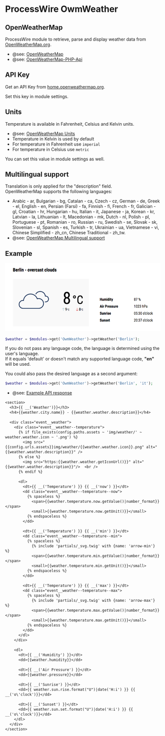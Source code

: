 # ProcessWire OwmWeather

## OpenWeatherMap

ProcessWire module to retrieve, parse and display weather data from [OpenWeatherMap.org](https://openweathermap.org).

- @see: [OpenWeatherMap](https://www.openweathermap.org/)
- @see: [OpenWeatherMap-PHP-Api](https://github.com/cmfcmf/OpenWeatherMap-PHP-Api)

## API Key

Get an API Key from [home.openweathermap.org](https://home.openweathermap.org/).

Set this key in module settings.

## Units

Temperature is available in Fahrenheit, Celsius and Kelvin units.

- @see: [OpenWeatherMap Units](http://openweathermap.org/current#data)
- Temperature in Kelvin is used by default
- For temperature in Fahrenheit use `imperial`
- For temperature in Celsius use `metric`

You can set this value in module settings as well.

## Multilingual support

Translation is only applied for the "description" field.  
OpenWeatherMap supports the following languages:

- Arabic - ar, Bulgarian - bg, Catalan - ca, Czech - cz, German - de, Greek - el, English - en, Persian (Farsi) - fa, Finnish - fi, French - fr, Galician - gl, Croatian - hr, Hungarian - hu, Italian - it, Japanese - ja, Korean - kr, Latvian - la, Lithuanian - lt, Macedonian - mk, Dutch - nl, Polish - pl, Portuguese - pt, Romanian - ro, Russian - ru, Swedish - se, Slovak - sk, Slovenian - sl, Spanish - es, Turkish - tr, Ukrainian - ua, Vietnamese - vi, Chinese Simplified - zh_cn, Chinese Traditional - zh_tw.
- @see: [OpenWeatherMap Multilingual support](http://openweathermap.org/current#multi)

## Example

![Example Output](https://raw.githubusercontent.com/justb3a/processwire-owmweather/master/screen.png)

```php
$weather = $modules->get('OwmWeather')->getWeather('Berlin');
```

If you do not pass any language code, the language is determined using the user's language.  
If it equals 'default' or doesn't match any supported language code, **"en"** will be used.

You could also pass the desired language as a second argument:

```php
$weather = $modules->get('OwmWeather')->getWeather('Berlin', 'it');
```

- @see: [Example API response](https://openweathermap.org/weather-data)

```twig
<section>
  <h3>{{ __('Weather')}}</h3>
  <h4>{{weather.city.name}} - {{weather.weather.description}}</h4>

  <div class="event__weather">
    <div class="event__weather--temperature">
      {% if file_exists(config.paths.assets ~ 'img/weather/' ~ weather.weather.icon ~ '.png') %}
        <img src="{{config.urls.assets}}img/weather/{{weather.weather.icon}}.png" alt="{{weather.weather.description}}" />
      {% else %}
        <img src="https:{{weather.weather.getIconUrl()}}" alt="{{weather.weather.description}}"/>  <br />
      {% endif %}

      <dl>
        <dt>{{ __('Temperature') }} {{ __('now') }}</dt>
        <dd class="event__weather--temperature--now">
          {% spaceless %}
            <span>{{weather.temperature.now.getValue()|number_format}}</span>
            <small>{{weather.temperature.now.getUnit()}}</small>
          {% endspaceless %}
        </dd>

        <dt>{{ __('Temperature') }} {{ __('min') }}</dt>
        <dd class="event__weather--temperature--min">
          {% spaceless %}
            {% include 'partials/_svg.twig' with {name: 'arrow-min'} %}
            <span>{{weather.temperature.min.getValue()|number_format}}</span>
            <small>{{weather.temperature.min.getUnit()}}</small>
          {% endspaceless %}
        </dd>

        <dt>{{ __('Temperature') }} {{ __('max') }}</dt>
        <dd class="event__weather--temperature--max">
          {% spaceless %}
            {% include 'partials/_svg.twig' with {name: 'arrow-max'} %}
            <span>{{weather.temperature.max.getValue()|number_format}}</span>
            <small>{{weather.temperature.max.getUnit()}}</small>
          {% endspaceless %}
        </dd>
      </dl>
    </div>

    <dl>
      <dt>{{ __('Humidity') }}</dt>
      <dd>{{weather.humidity}}</dd>

      <dt>{{ __('Air Pressure') }}</dt>
      <dd>{{weather.pressure}}</dd>

      <dt>{{ __('Sunrise') }}</dt>
      <dd>{{ weather.sun.rise.format("U")|date('H:i') }} {{ __('o\'clock')}}</dd>

      <dt>{{ __('Sunset') }}</dt>
      <dd>{{ weather.sun.set.format("U")|date('H:i') }} {{ __('o\'clock')}}</dd>
    </dl>
  </div>
</section>
```
